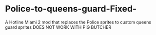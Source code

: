 # Police-to-queens-guard-Fixed-
A Hotline Miami 2 mod  that replaces the Police sprites to custom queens guard sprites
DOES NOT WORK WITH PIG BUTCHER

